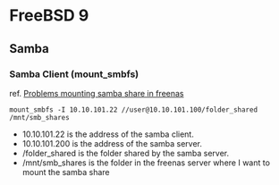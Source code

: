 
# FreeBSD 9

## Samba

### Samba Client (mount_smbfs)
ref. [Problems mounting samba share in freenas](https://forums.freenas.org/index.php?threads/problems-mounting-samba-share-in-freenas-mount_smbfs.10642/)

    mount_smbfs -I 10.10.101.22 //user@10.10.101.100/folder_shared /mnt/smb_shares

- 10.10.101.22 is the address of the samba client.
- 10.10.101.200 is the address of the samba server. 
- /folder_shared is the folder shared by the samba server.
- /mnt/smb_shares is the folder in the freenas server where I want to mount the samba share